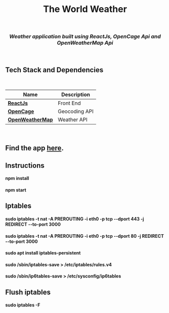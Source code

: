 <div align="center">
<br>


  
  # The World Weather
  
</div>

<div align="center">
<br>


### _Weather application built using ReactJs, OpenCage Api and OpenWeatherMap Api_

</div>

<br>

## Tech Stack and Dependencies

<br>

| <div align ="center">Name </div>                     | <div align = "center">Description</div> |
| ---------------------------------------------------- | --------------------------------------- |
| **[ReactJs](https://reactjs.org)**                   | Front End                               |
| **[OpenCage](https://opencagedata.com/)**            | Geocoding API                           |
| **[OpenWeatherMap](https://openweathermap.org/api)** | Weather API                             |

<br>

## Find the app [here](https://weather-bot.netlify.app/).

## Instructions
#### npm install
#### npm start
## Iptables
#### sudo iptables -t nat -A PREROUTING -i eth0 -p tcp --dport 443 -j REDIRECT --to-port 3000
#### sudo iptables -t nat -A PREROUTING -i eth0 -p tcp --dport 80 -j REDIRECT --to-port 3000
#### sudo apt install iptables-persistent
#### sudo /sbin/iptables-save > /etc/iptables/rules.v4
#### sudo /sbin/ip6tables-save > /etc/sysconfig/ip6tables
## Flush iptables
#### sudo iptables -F
<br>



